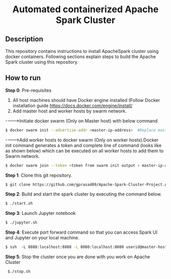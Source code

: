 <div align="center">

# Automated containerized Apache Spark Cluster

</div>

## Description

This repository contains instructions to install ApacheSpark cluster using docker containers.
Following sections explain steps to build the Apache Spark cluster using this repository.

## How to run

<b>Step 0</b>: Pre-requisites
1. All host machines should have Docker engine installed (Follow Docker installation guide https://docs.docker.com/engine/install/
2. Add master host and worker hosts by swarm network.

---->Initiate docker swarm (Only on Master host) with below command
    
```bash
$ docker swarm init --advertise-addr <master-ip-address>  #Replace master-ip-address with your IP address.
```

---->Add worker hosts to docker swarm (Only on worker hosts).Docker init command generates a token and complete line of command (looks like as shown below) which can be executed on all worker hosts to add them to Swarm network. 
    
```bash
$ docker swarm join --token <token from swarm init output > master-ip-address:2377
```

<b>Step 1</b>: Clone this git repository. 
```bash
$ git clone https://github.com/gprasad09/Apache-Spark-Cluster-Project.git
```

<b>Step 2</b>: Build and start the spark cluster by executing the command below.
```bash
$ ./start.sh
```

<b>Step 3</b>: Launch Jupyter notebook
```bash
$ ./jupyter.sh
```

<b>Step 4</b>: Execute port forward command so that you can access Spark UI and Jupyter on your local machine.
```bash
$ ssh  -L 8888:localhost:8888 -L 8080:localhost:8080 userid@master-host-address
```

<b>Step 5</b>: Stop the cluster once you are done with you work on Apache Cluster
 ```bash
 $./stop.sh
```

